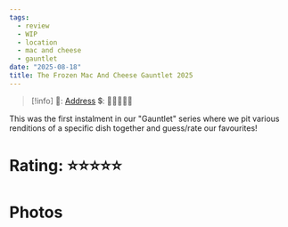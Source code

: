 ```yaml
---
tags:
  - review
  - WIP
  - location
  - mac and cheese
  - gauntlet
date: "2025-08-18"
title: The Frozen Mac And Cheese Gauntlet 2025
---
```


> [!info]
>📌: [Address]()
>💲: 💸💸💸💸💸

This was the first instalment in our "Gauntlet" series where we pit various renditions of a specific dish together and guess/rate our favourites!

# Rating: ⭐⭐⭐⭐⭐

# Photos
